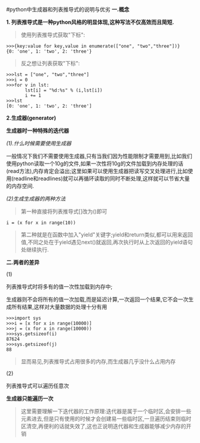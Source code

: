 #python中生成器和列表推导式的说明与优劣
**一.概念**

**1. 列表推导式是一种python风格的明显体现,这种写法不仅高效而且简短.**

> 使用列表推导式获取"下标":

	>>>{key:value for key,value in enumerate(["one", "two","three"])}
	{0: 'one', 1: 'two', 2: 'three'}
> 	反之想让列表获取"下标":

	>>>lst = ["one", "two","three"]
	>>>i = 0
	>>>for v in lst:
		   lst[i] = "%d:%s" % (i,lst[i])
		   i += 1
	>>>lst
	[0: 'one', 1: 'two', 2: 'three']
**2.生成器(generator)**

**生成器时一种特殊的迭代器**

*(1).什么时候需要使用生成器*

一般情况下我们不需要使用生成器,只有当我们因为性能限制才需要用到,比如我们使用python读取一个10g的文件,如果一次性将10g的文件加载到内存处理的话(read方法),内存肯定会溢出;这里如果可以使用生成器把读写交叉处理进行,比如使用(readline和readlines)就可以再循环读取的同时不断处理,这样就可以节省大量的内存空间.

*(2)生成生成器的两种方法*

> 第一种直接将列表推导式[]改为()即可
	
	i = (x for x in range(10))
> 第二种就是在函数中加入"yield"关键字;yield和return类似,都可以用来返回值,不同之处在于yield遇见next()就返回,再次执行时从上次返回的yield语句处继续执行.

**二.两者的差异**

(1)

列表推导式时将多有的值一次性加载到内存中;

生成器则不会将所有的值一次加载,而是延迟计算,一次返回一个结果,它不会一次生成所有结果,这样对大量数据的处理十分有用

	>>>import sys
	>>>i = [x for x in range(10000)]
	>>>j = (x for x in range(10000))
	>>>sys.getsizeof(i)
	87624
	>>>sys.getsizeof(j)
	88
> 显而易见,列表推导式占用很多的内存,而生成器几乎没什么占用内存

(2)

列表推导式可以遍历任意次

**生成器只能遍历一次**
> 这里需要理解一下迭代器的工作原理:迭代器是属于一个临时区,会安排一些元素进去,但是只有使用的时候才会创建易一些临时区,一旦遍历结束则临时区清空,再便利的话就失效了,这也正说明迭代器和生成器能够减少内存的开销
